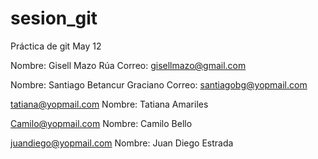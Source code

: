 # sesion_git
Práctica de git May 12

Nombre: Gisell Mazo Rúa
Correo: gisellmazo@gmail.com

Nombre: Santiago Betancur Graciano
Correo: santiagobg@yopmail.com

tatiana@yopmail.com Nombre: Tatiana Amariles

Camilo@yopmail.com Nombre: Camilo Bello

juandiego@yopmail.com Nombre: Juan Diego Estrada


